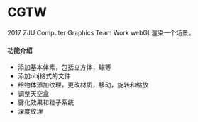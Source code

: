 # CGTW
2017 ZJU Computer Graphics Team Work
webGL渲染一个场景。
#### 功能介绍
* 添加基本体素，包括立方体，球等
* 添加obj格式的文件
* 给物体添加纹理，更改材质，移动，旋转和缩放
* 调整天空盒
* 雾化效果和粒子系统
* 深度纹理
